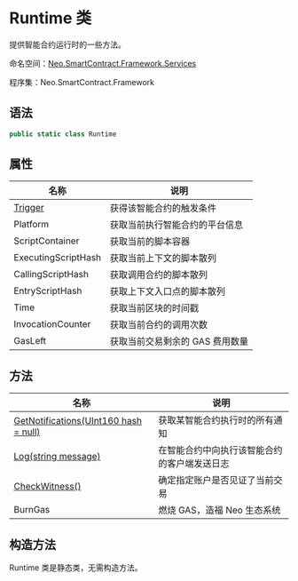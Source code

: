 # Runtime 类

提供智能合约运行时的一些方法。

命名空间：[Neo.SmartContract.Framework.Services](../services.md)

程序集：Neo.SmartContract.Framework

## 语法

```c#
public static class Runtime
```

## 属性

| 名称                            | 说明                         |
| ----------------------------- | -------------------------- |
| [Trigger](Runtime/Trigger.md) | 获得该智能合约的触发条件 |
| Platform | 获取当前执行智能合约的平台信息 |
| ScriptContainer | 获取当前的脚本容器 |
| ExecutingScriptHash | 获取当前上下文的脚本散列 |
| CallingScriptHash | 获取调用合约的脚本散列 |
| EntryScriptHash | 获取上下文入口点的脚本散列 |
| Time | 获取当前区块的时间戳 |
| InvocationCounter | 获取当前合约的调用次数 |
| GasLeft | 获取当前交易剩余的 GAS 费用数量 |


## 方法

| 名称                                                         | 说明                                         |
| ------------------------------------------------------------ | -------------------------------------------- |
| [GetNotifications(UInt160 hash = null)](Runtime/GetNotifications.md) | 获取某智能合约执行时的所有通知               |
| [Log(string message)](Runtime/Log.md)                        | 在智能合约中向执行该智能合约的客户端发送日志 |
| [CheckWitness()](Runtime/CheckWitness.md)                    | 确定指定账户是否见证了当前交易               |
| BurnGas                                                      | 燃烧 GAS，造福 Neo 生态系统                  |

## 构造方法

Runtime 类是静态类，无需构造方法。